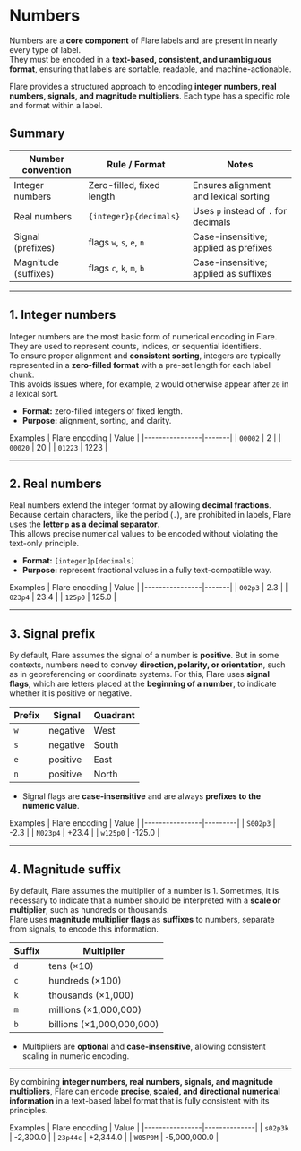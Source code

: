 # Numbers

Numbers are a **core component** of Flare labels and are present in nearly every type of label.  
They must be encoded in a **text-based, consistent, and unambiguous format**, ensuring that labels are sortable, readable, and machine-actionable.  

Flare provides a structured approach to encoding **integer numbers, real numbers, signals, and magnitude multipliers**. Each type has a specific role and format within a label.

## Summary

| Number convention    | Rule / Format                       | Notes                                   |
|----------------------|--------------------------------------|-----------------------------------------|
| Integer numbers      | Zero-filled, fixed length            | Ensures alignment and lexical sorting   |
| Real numbers         | `{integer}p{decimals}`               | Uses `p` instead of `.` for decimals    |
| Signal (prefixes)    | flags `w`, `s`, `e`, `n`             | Case-insensitive; applied as prefixes  |
| Magnitude (suffixes) | flags `c`, `k`, `m`, `b`             | Case-insensitive; applied as suffixes |

---

## 1. Integer numbers

Integer numbers are the most basic form of numerical encoding in Flare.  
They are used to represent counts, indices, or sequential identifiers.  
To ensure proper alignment and **consistent sorting**, integers are typically represented in a **zero-filled format** with a pre-set length for each label chunk.  
This avoids issues where, for example, `2` would otherwise appear after `20` in a lexical sort.

- **Format:** zero-filled integers of fixed length.  
- **Purpose:** alignment, sorting, and clarity.

Examples
| Flare encoding | Value |
|----------------|-------|
| `00002`        | 2     |
| `00020`        | 20    |
| `01223`        | 1223  |

---

## 2. Real numbers

Real numbers extend the integer format by allowing **decimal fractions**.  
Because certain characters, like the period (`.`), are prohibited in labels, Flare uses the **letter `p` as a decimal separator**.  
This allows precise numerical values to be encoded without violating the text-only principle.

- **Format:** `[integer]p[decimals]`  
- **Purpose:** represent fractional values in a fully text-compatible way.

Examples
| Flare encoding | Value |
|----------------|-------|
| `002p3`        | 2.3   |
| `023p4`        | 23.4  |
| `125p0`        | 125.0 |

---

## 3. Signal prefix

By default, Flare assumes the signal of a number is **positive**. But in some contexts, numbers need to convey **direction, polarity, or orientation**, such as in georeferencing or coordinate systems. For this, Flare uses **signal flags**, which are letters placed at the **beginning of a number**, to indicate whether it is positive or negative.  

| Prefix | Signal    | Quadrant |
|--------|-----------| -------- |
| `w`    | negative  | West     |
| `s`    | negative  | South    |
| `e`    | positive  | East     |
| `n`    | positive  | North    |

- Signal flags are **case-insensitive** and are always **prefixes to the numeric value**.

Examples
| Flare encoding | Value   |
|----------------|---------|
| `S002p3`       | -2.3    |
| `N023p4`       | +23.4   |
| `w125p0`       | -125.0  |

---

## 4. Magnitude suffix

By default, Flare assumes the multiplier of a number is 1. Sometimes, it is necessary to indicate that a number should be interpreted with a **scale or multiplier**, such as hundreds or thousands.  
Flare uses **magnitude multiplier flags** as **suffixes** to numbers, separate from signals, to encode this information.

| Suffix | Multiplier        |
|------|-----------------|
| `d`  | tens (×10)  |
| `c`  | hundreds (×100)  |
| `k`  | thousands (×1,000) |
| `m`  | millions (×1,000,000) |
| `b`  | billions (×1,000,000,000) | 

- Multipliers are **optional** and **case-insensitive**, allowing consistent scaling in numeric encoding.

---

By combining **integer numbers, real numbers, signals, and magnitude multipliers**, Flare can encode **precise, scaled, and directional numerical information** in a text-based label format that is fully consistent with its principles.

Examples
| Flare encoding | Value        |
|----------------|--------------|
| `s02p3k`       | -2,300.0     |
| `23p44c`       | +2,344.0     |
| `W05P0M`       | -5,000,000.0 |

